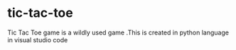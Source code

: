 # tic-tac-toe
Tic Tac Toe game is a wildly used game .This is created in python language in visual studio code
